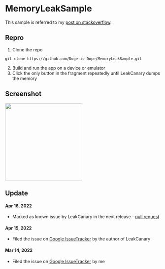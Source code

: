 # MemoryLeakSample

This sample is referred to my [post on stackoverflow](https://stackoverflow.com/questions/71433551/data-binding-causes-memory-leak-even-the-binding-has-been-nullified).

## Repro
1. Clone the repo
```
git clone https://github.com/Doge-is-Dope/MemoryLeakSample.git
```
2. Build and run the app on a device or emulator
3. Click the only button in the fragment repeatedly until LeakCanary dumps the memory

## Screenshot
<img src="https://i.stack.imgur.com/L3WcT.gif" width="250"/>


## Update


#### Apr 16, 2022
- Marked as known issue by LeakCanary in the next release - [pull request](https://github.com/square/leakcanary/pull/2347)

#### Apr 15, 2022
- Filed the issue on [Google IssueTracker](https://issuetracker.google.com/issues/229136453) by the author of LeakCanary

#### Mar 14, 2022
- Filed the issue on [Google IssueTracker](https://issuetracker.google.com/issues/224311803) by me

